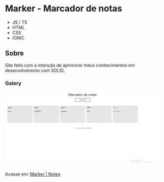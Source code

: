 # Marker - Marcador de notas
- JS / TS
- HTML
- CSS
- IONIC
## Sobre
Site feito com a intenção de aprimorar meus conhecimentos em desenvolvimento com SOLID.
### Galery

<img src="/src/assets/rd-site-marker.png" alt="Imagem do site"/>

Acesse em: <a href="#">Marker | Notes</a>

